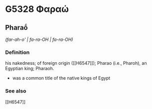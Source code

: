 # G5328 Φαραώ

## Pharaṓ

_(far-ah-o' | fa-ra-OH | fa-ra-OH)_

### Definition

his nakedness; of foreign origin ([[H6547]]); Pharao (i.e., Pharoh), an Egyptian king; Pharaoh.

- was a common title of the native kings of Egypt

### See also

[[H6547]]


